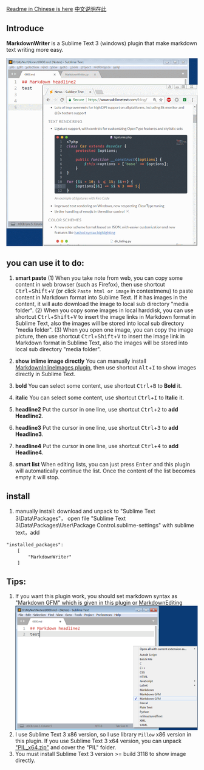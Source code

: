 [Readme in Chinese is here](README_CN.md) [中文说明在此](README_CN.md)

## Introduce
**MarkdownWriter** is a Sublime Text 3 (windows) plugin that make markdown text writing more easy.

![](demo1.gif)

## you can use it to do:
1. **smart paste**
(1) When you take note from web, you can copy some content in web browser (such as Firefox), then use shortcut <kbd>Ctrl</kbd>+<kbd>Shift</kbd>+<kbd>V</kbd> (or click `Paste html or image` in contextmenu) to paste content in Markdown format into Sublime Text. If it has images in the content, it will auto download the image to local sub directory "media folder".
(2) When you copy some images in local harddisk, you can use shortcut <kbd>Ctrl</kbd>+<kbd>Shift</kbd>+<kbd>V</kbd> to insert the image links in Markdown format in Sublime Text, also the images will be stored into local sub directory "media folder".
(3) When you open one image, you can copy the image picture, then use shortcut <kbd>Ctrl</kbd>+<kbd>Shift</kbd>+<kbd>V</kbd> to insert the image link in Markdown format in Sublime Text, also the images will be stored into local sub directory "media folder".

2. **show inlime image directly**
You can manually install [MarkdownInlineImages plugin](https://github.com/math2001/MarkdownInlineImages), then use shortcut <kbd>Alt</kbd>+<kbd>I</kbd> to show images directly in Sublime Text.

3. **bold** You can select some content, use shortcut <kbd>Ctrl</kbd>+<kbd>B</kbd> to **Bold** it.

4. **italic** You can select some content, use shortcut <kbd>Ctrl</kbd>+<kbd>I</kbd> to **Italic** it.

5. **headline2** Put the cursor in one line, use shortcut <kbd>Ctrl</kbd>+<kbd>2</kbd> to **add Headline2**.

6. **headline3** Put the cursor in one line, use shortcut <kbd>Ctrl</kbd>+<kbd>3</kbd> to **add Headline3**.

7. **headline4**  Put the cursor in one line, use shortcut <kbd>Ctrl</kbd>+<kbd>4</kbd> to **add Headline4**.

8. **smart list** When editing lists, you can just press <kbd>Enter</kbd> and this plugin will automatically continue the list. Once the content of the list becomes empty it will stop.


## install
1. manually install: download and unpack to "Sublime Text 3\Data\Packages\"， open file "Sublime Text 3\Data\Packages\User\Package Control.sublime-settings" with sublime text，add 
```
"installed_packages":
    [
        "MarkdownWriter"
    ]
```


## Tips:
1. If you want this plugin work, you should set markdown syntax as "Markdown GFM" which is given in this plugin or [Markdown​Editing](https://packagecontrol.io/packages/MarkdownEditing) 
![](demo2.png)
2. I use Sublime Text 3 x86 version, so I use library `Pillow` x86 version in this plugin. If you use Sublime Text 3 x64 version, you can unpack ["PIL_x64.zip"](lib/PIL_x64.zip) and cover the "PIL" folder.
3. You must install Sublime Text 3 version >= build 3118 to show image directly.
